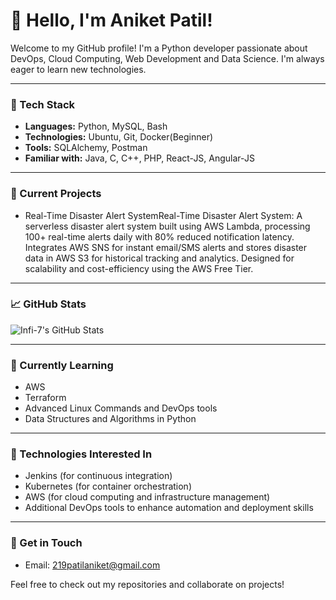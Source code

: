 # 👋 Hello, I'm Aniket Patil!

Welcome to my GitHub profile! I'm a Python developer passionate about DevOps, Cloud Computing, Web Development and Data Science. I'm always eager to learn new technologies.

---

### 🧰 Tech Stack
- **Languages:** Python, MySQL, Bash
- **Technologies:** Ubuntu, Git, Docker(Beginner)
- **Tools:** SQLAlchemy, Postman
- **Familiar with:** Java, C, C++, PHP, React-JS, Angular-JS

---

### 🚀 Current Projects
- Real-Time Disaster Alert SystemReal-Time Disaster Alert System:
    A serverless disaster alert system built using AWS Lambda, processing 100+ real-time alerts daily with 80% reduced notification latency. Integrates AWS SNS for instant email/SMS alerts and stores disaster data in AWS S3 for historical tracking and analytics. Designed for scalability and cost-efficiency using the AWS Free Tier.

---

### 📈 GitHub Stats
![Infi-7's GitHub Stats](https://github-readme-stats.vercel.app/api?username=aniket-patil-dev&show_icons=true&theme=dark)

---

### 🌱 Currently Learning
- AWS
- Terraform
- Advanced Linux Commands and DevOps tools
- Data Structures and Algorithms in Python

---

### 🔮 Technologies Interested In
- Jenkins (for continuous integration)
- Kubernetes (for container orchestration)
- AWS (for cloud computing and infrastructure management)
- Additional DevOps tools to enhance automation and deployment skills

---

### 💼 Get in Touch
- Email: [219patilaniket@gmail.com](mailto:YourEmail@example.com)
  
Feel free to check out my repositories and collaborate on projects!

